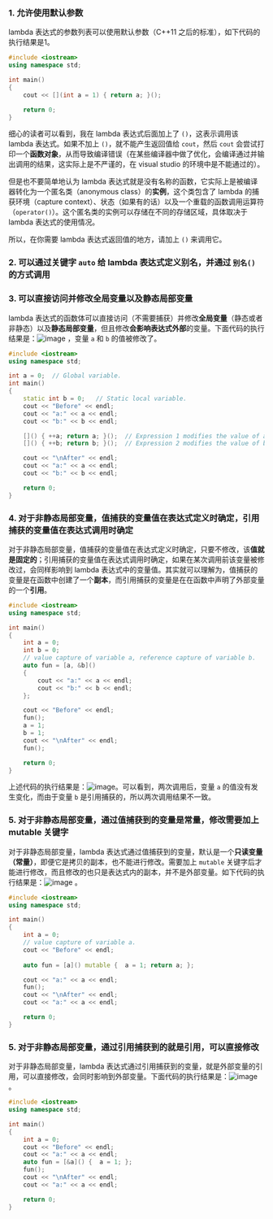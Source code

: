 ### 1. 允许使用默认参数

lambda 表达式的参数列表可以使用默认参数（C++11 之后的标准），如下代码的执行结果是1。

```cpp
#include <iostream>
using namespace std;

int main()
{
    cout << [](int a = 1) { return a; }();

    return 0;
}
```

细心的读者可以看到，我在 lambda 表达式后面加上了 `()`，这表示调用该 lambda 表达式。如果不加上 `()`，就不能产生返回值给 `cout`，然后 `cout` 会尝试打印一个**函数对象**，从而导致编译错误（在某些编译器中做了优化，会编译通过并输出调用的结果，这实际上是不严谨的，在 visual studio 的环境中是不能通过的）。

但是也不要简单地认为 lambda 表达式就是没有名称的函数，它实际上是被编译器转化为一个匿名类（anonymous class）的**实例**，这个类包含了 lambda 的捕获环境（capture context）、状态（如果有的话）以及一个重载的函数调用运算符（`operator()`）。这个匿名类的实例可以存储在不同的存储区域，具体取决于 lambda 表达式的使用情况。

所以，在你需要 lambda 表达式返回值的地方，请加上 `()` 来调用它。

### 2. 可以通过关键字 `auto` 给 lambda 表达式定义别名，并通过 `别名()` 的方式调用



### 3. 可以直接访问并修改全局变量以及静态局部变量

lambda 表达式的函数体可以直接访问（不需要捕获）并修改**全局变量**（静态或者非静态）以及**静态局部变量**，但且修改**会影响表达式外部**的变量。下面代码的执行结果是：![image](https://github.com/user-attachments/assets/353504b8-721a-4706-bd14-026a062e0b7e)
，变量 `a` 和 `b` 的值被修改了。

```cpp
#include <iostream>
using namespace std;

int a = 0;  // Global variable.
int main()
{
    static int b = 0;   // Static local variable.
    cout << "Before" << endl;
    cout << "a:" << a << endl;
    cout << "b:" << b << endl;

    []() { ++a; return a; }();  // Expression 1 modifies the value of a.
    []() { ++b; return b; }();  // Expression 2 modifies the value of b.

    cout << "\nAfter" << endl;
    cout << "a:" << a << endl;
    cout << "b:" << b << endl;

    return 0;
}
```

### 4. 对于非静态局部变量，值捕获的变量值在表达式定义时确定，引用捕获的变量值在表达式调用时确定

对于非静态局部变量，值捕获的变量值在表达式定义时确定，只要不修改，该**值就是固定的**；引用捕获的变量值在表达式调用时确定，如果在某次调用前该变量被修改过，会同样影响到 lambda 表达式中的变量值。其实就可以理解为，值捕获的变量是在函数中创建了一个**副本**，而引用捕获的变量是在在函数中声明了外部变量的一个**引用**。

```cpp
#include <iostream>
using namespace std;

int main()
{
    int a = 0;
    int b = 0;
    // value capture of variable a, reference capture of variable b.
    auto fun = [a, &b]()
    { 
        cout << "a:" << a << endl;
        cout << "b:" << b << endl;
    };

    cout << "Before" << endl;
    fun();
    a = 1;
    b = 1;
    cout << "\nAfter" << endl;
    fun();

    return 0;
}
```

上述代码的执行结果是：![image](https://github.com/user-attachments/assets/2496afad-1fc1-4140-8a76-a810d0adef53)。可以看到，两次调用后，变量 `a` 的值没有发生变化，而由于变量 `b` 是引用捕获的，所以两次调用结果不一致。

### 5. 对于非静态局部变量，通过值捕获到的变量是常量，修改需要加上 mutable 关键字

对于非静态局部变量，lambda 表达式通过值捕获到的变量，默认是一个**只读变量（常量）**，即便它是拷贝的副本，也不能进行修改。需要加上 `mutable` 关键字后才能进行修改，而且修改的也只是表达式内的副本，并不是外部变量。如下代码的执行结果是：![image](https://github.com/user-attachments/assets/78b2a01a-f0a1-4f8d-bea9-75144afbd34e)
。


```cpp
#include <iostream>
using namespace std;

int main()
{
    int a = 0;
    // value capture of variable a.
    cout << "Before" << endl;
	
    auto fun = [a]() mutable {  a = 1; return a; };

    cout << "a:" << a << endl;
    fun();
    cout << "\nAfter" << endl;
    cout << "a:" << a << endl;

    return 0;
}
```

### 5. 对于非静态局部变量，通过引用捕获到的就是引用，可以直接修改

对于非静态局部变量，lambda 表达式通过引用捕获到的变量，就是外部变量的引用，可以直接修改，会同时影响到外部变量。下面代码的执行结果是：![image](https://github.com/user-attachments/assets/cb3af06b-16ca-4edb-969a-63d54975f667)。


```cpp
#include <iostream>
using namespace std;

int main()
{
    int a = 0;
    cout << "Before" << endl;
    cout << "a:" << a << endl;
    auto fun = [&a]() {  a = 1; };
    fun();
    cout << "\nAfter" << endl;
    cout << "a:" << a << endl;

    return 0;
}
```
